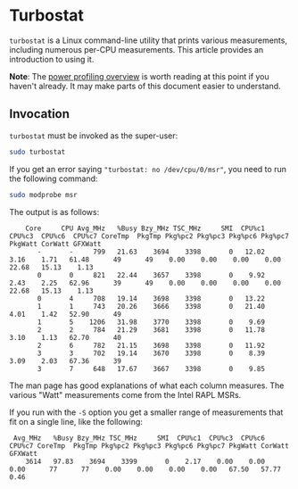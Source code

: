 # Turbostat

`turbostat` is a Linux command-line utility that prints various
measurements, including numerous per-CPU measurements. This article
provides an introduction to using it.

**Note**: The [power profiling overview](power_profiling_overview.md) is
worth reading at this point if you haven't already. It may make parts
of this document easier to understand.

## Invocation

`turbostat` must be invoked as the super-user:

```bash
sudo turbostat
```

If you get an error saying `"turbostat: no /dev/cpu/0/msr"`, you need to
run the following command:

```bash
sudo modprobe msr
```

The output is as follows:

```
    Core     CPU Avg_MHz   %Busy Bzy_MHz TSC_MHz     SMI  CPU%c1  CPU%c3  CPU%c6  CPU%c7 CoreTmp  PkgTmp Pkg%pc2 Pkg%pc3 Pkg%pc6 Pkg%pc7 PkgWatt CorWatt GFXWatt
       -       -     799   21.63    3694    3398       0   12.02    3.16    1.71   61.48      49      49    0.00    0.00    0.00    0.00   22.68   15.13    1.13
       0       0     821   22.44    3657    3398       0    9.92    2.43    2.25   62.96      39      49    0.00    0.00    0.00    0.00   22.68   15.13    1.13
       0       4     708   19.14    3698    3398       0   13.22
       1       1     743   20.26    3666    3398       0   21.40    4.01    1.42   52.90      49
       1       5    1206   31.98    3770    3398       0    9.69
       2       2     784   21.29    3681    3398       0   11.78    3.10    1.13   62.70      40
       2       6     782   21.15    3698    3398       0   11.92
       3       3     702   19.14    3670    3398       0    8.39    3.09    2.03   67.36      39
       3       7     648   17.67    3667    3398       0    9.85
```

The man page has good explanations of what each column measures. The
various "Watt" measurements come from the Intel RAPL MSRs.

If you run with the `-S` option you get a smaller range of measurements
that fit on a single line, like the following:

```
 Avg_MHz   %Busy Bzy_MHz TSC_MHz     SMI  CPU%c1  CPU%c3  CPU%c6  CPU%c7 CoreTmp  PkgTmp Pkg%pc2 Pkg%pc3 Pkg%pc6 Pkg%pc7 PkgWatt CorWatt GFXWatt
    3614   97.83    3694    3399       0    2.17    0.00    0.00    0.00      77      77    0.00    0.00    0.00    0.00   67.50   57.77    0.46
```
